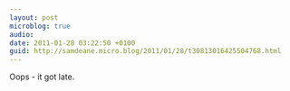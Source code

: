 ```yaml
---
layout: post
microblog: true
audio: 
date: 2011-01-28 03:22:50 +0100
guid: http://samdeane.micro.blog/2011/01/28/t30813016425504768.html
---
```

Oops - it got late.
